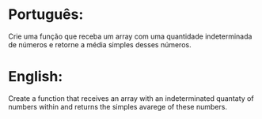 # Português:

Crie uma função que receba um array com uma quantidade indeterminada de números e retorne a média simples desses números.

# English:

Create a function that receives an array with an indeterminated quantaty of numbers within and returns the simples avarege of these numbers.
